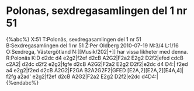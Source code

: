# Polonas, sexdregasamlingen del 1 nr 51

{%abc%}
X:51
T:Polonäs, sexdregasamlingen del 1 nr 51 
B:Sexdregasamlingen del 1 nr 51
Z:Per Oldberg 2010-07-19
M:3/4
L:1/16
O:Sexdrega, Västergötland
N:[[Musik/202|+]] har vissa likheter med denna.
R:Polonäs
K:D
d2dc d4 e2g2|f2ef d2cB A2G2|F2a2 E2g2 D2f2|efed cdcB c2A2|
d2dc d2f2 e2g2|fgfe d2cB A2G2|F2a2 E2g2 D2f2|e2dc d4 D4:|
f2ed a4 e2g2|f2ed d2cB A2G2|F2GA B2A2G2F2|GFED [E2A,2][E2A,2][E4A,4]|
f2fg a2ad' e2g2|f2ef d2cB A2G2|F2a2 E2g2 D2f2|e2dc d4D4:|
{%endabc%}
